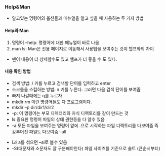 ### Help&Man
* 알고있는 명령어의 옵션들과 매뉴얼을 알고 싶을 때 사용하는 두 가지 방법
#### Help와 Man
1. 명령어 –help: 명령어에 대한 매뉴얼이 바로 나옴
2. man ls: Man은 전용 페이지로 이동해서 사용법을 보여주는 것이 헬프와의 차이
- 맨이 내용이 더 상세할수도 있고 헬프가 더 좋을 수 도 있다.
#### 내용 확인 방법
* 검색 방법: / 키를 누르고 검색할 단어를 입력하고 enter
* 스크롤을 스킵하는 방법: n 키를 누른다. 그러면 다음 검색 단어를 보여줌
* 빠져 나갈때에는 q를 누르자
* mkdir rm 이런 명령어들도 다 프로그램이다.
* mkdir –p dir/dir1/dir2
* -p: 이 명령어는 부모 디렉터리와 자식 디렉토리를 같이 만드는 것
* ls 중요한 명령어 파일의 상태 권한등을 다 알수 있음
* -a 모든 파일을 보여주는 명령어 앞에 .으로 시작하는 파일 디렉토리를 다보여줌 즉 감추어진 파일도 다보여줌 –all
- l과 a를 섞으면 –al로 볼수 있음
- -S(대문자와 소문자도 잘 구분해야한다) 파일 사이즈를 기준으로 솔트 (큰순서부터)
